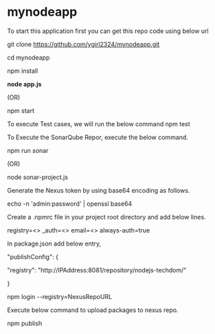 # mynodeapp

To start this application first you can get this repo code using below url

git clone https://github.com/ygirl2324/mynodeapp.git

cd mynodeapp

npm install

**node app.js**

(OR) 

npm start

To execute Test cases, we will run the below command
npm test

To Execute the SonarQube Repor, execute the below command.

npm run sonar

(OR) 

node sonar-project.js


Generate the Nexus token by using base64 encoding as follows.

echo -n 'admin:password' | openssl base64

Create a .npmrc file in your project root directory and add below lines.

registry=<<NexusRepoURL>>
_auth=<<Token>>
email=<<EmailID>>
always-auth=true


In package.json add below entry,

"publishConfig": {

"registry": "http://IPAddress:8081/repository/nodejs-techdom/"

}

  npm login --registry=NexusRepoURL
  
Execute below command to upload packages to nexus repo.

npm publish
  

